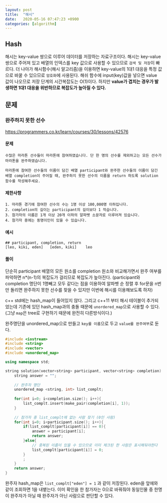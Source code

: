 ```yaml
---
layout: post
title:  "해시"
date:   2020-05-16 07:47:23 +0900
categories: [algorithm]
---
```


## Hash

해시는 key-value 쌍으로 이루어 데이터를 저장하는 자료구조이다. 해시는 key-value 쌍으로 주어져 있고 배열의 인덱스를 key 값으로 사용할 수 있으므로 `검색 및 저장`이 빠르다. 더 나아가 해시함수(해시 알고리즘)을 이용하면 key-value의 1대1 대응을 특정 값으로 바꿀 수 있으므로 `암호화`에 사용된다. 해쉬 함수에 input(key)값을 넣으면 value 값이 나오므로 저장 단계의 시간복잡도는 O(1)이다. 하지만 **value가 겹치는 경우가 발생하면 1대1 대응을 위반하므로 복잡도가 높아질 수 있다.** 



## 문제

### 완주하지 못한 선수

https://programmers.co.kr/learn/courses/30/lessons/42576

#### 문제

```text
수많은 마라톤 선수들이 마라톤에 참여하였습니다. 단 한 명의 선수를 제외하고는 모든 선수가 마라톤을 완주하였습니다.

마라톤에 참여한 선수들의 이름이 담긴 배열 participant와 완주한 선수들의 이름이 담긴 배열 completion이 주어질 때, 완주하지 못한 선수의 이름을 return 하도록 solution 함수를 작성해주세요.
```

#### 제한사항

````
1. 마라톤 경기에 참여한 선수의 수는 1명 이상 100,000명 이하입니다.
2. completion의 길이는 participant의 길이보다 1 작습니다.
3. 참가자의 이름은 1개 이상 20개 이하의 알파벳 소문자로 이루어져 있습니다.
4. 참가자 중에는 동명이인이 있을 수 있습니다.
````

#### 예시

````
## participant, completion, return
[leo, kiki, eden]	[eden, kiki]	leo
````

#### 풀이

단순히 participant 배열의 모든 원소를 completion 원소와 비교해가면서 완주 여부를 파악하면 n*(n-1)의 복잡도가 걸리므로 복잡도가 높아진다. (participant와 completion 명단이 1명빼고 모두 같다는 점을 이용하여 알파벳 순 정렬 후 for문을 n번만 돌리면 완주하지 못한 선수를 찾을 수 있지만 이번에 해시를 이용해보도록 하자)

c++ std에는 hash_map이 들어있지 않다. 그리고 c++11 부터 해시 테이블이 추가되었는데 기존에 있던 hash_map과의 충돌 때문에 `unordered_map`으로 사용할 수 있다. (그냥 `map`은 tree로 구현하기 때문에 완전히 다른방식이다.)



완주명단을 unordered_map으로 만들고 `key를 이름`으로 두고 `value를 완주여부`로 둔다.

```c++
#include <iostream>
#include <string>
#include <vector>
#include <unordered_map>

using namespace std;

string solution(vector<string> participant, vector<string> completion) {
    string answer = "";
    
    // 완주자 명단
    unordered_map <string, int> list_complt;
    
    for(int i=0; i<completion.size(); i++){
        list_complt.insert(make_pair(completion[i], 1));
    }
    
    // 참가자 중 list_complt에 없는 사람 찾기 (0인 사람)
    for(int i=0; i<participant.size(); i++){
        if(list_complt[participant[i]] == 0){
            answer = participant[i];
            return answer;
        }else{
            // 중복된 이름이 있을 수 있으므로 이미 체크된 한 사람은 표시해둬야한다
            list_complt[participant[i]] = 0;    
        }
        ;
    }
    return answer;
}
```

완주자 hash_map은 `list_complt["eden"] = 1` 과 같이 저장된다. eden을 앞에와 같이 조회하면 1을 내뱉는다. 이미 확인을 한 참가자는 0으로 바꿔줘야 동일인물 중 한명이 완주자가 아닐 때 완주자가 아닌 사람으로 판단할 수 있다.







